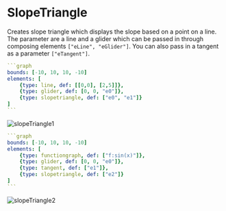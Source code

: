 # SlopeTriangle

Creates slope triangle which displays the slope based on a point on a line. The parameter are a line and a glider which can be passed in through composing elements `["eLine", "eGlider"]`. You can also pass in a tangent as a parameter `["eTangent"]`.

````yaml
```graph
bounds: [-10, 10, 10, -10]
elements: [
	{type: line, def: [[0,0], [2,5]]},
	{type: glider, def: [0, 0, "e0"]},
	{type: slopetriangle, def: ["e0", "e1"]}
]
```
````

![slopeTriangle1](imgs/SlopeTriangle-graph-1.png)

````yaml
```graph
bounds: [-10, 10, 10, -10]
elements: [
	{type: functiongraph, def: ["f:sin(x)"]},
	{type: glider, def: [0, 0, "e0"]},
	{type: tangent, def: ["e1"]},
	{type: slopetriangle, def: ["e2"]}
]
```
````

![slopeTriangle2](imgs/SlopeTriangle-graph-2.png)

